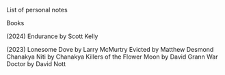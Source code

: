 List of personal notes


Books

(2024)
Endurance by Scott Kelly

(2023)
Lonesome Dove by Larry McMurtry
Evicted by Matthew Desmond
Chanakya Niti by Chanakya
Killers of the Flower Moon by David Grann
War Doctor by David Nott
